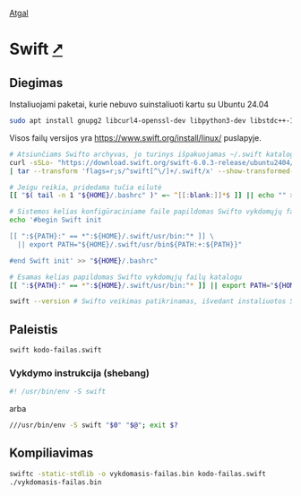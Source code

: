 [Atgal](./readme.md)

# Swift [&#x2B67;](https://www.swift.org/)

## Diegimas

Instaliuojami paketai, kurie nebuvo suinstaliuoti kartu su Ubuntu 24.04

```bash
sudo apt install gnupg2 libcurl4-openssl-dev libpython3-dev libstdc++-13-dev
```

Visos failų versijos yra <https://www.swift.org/install/linux/> puslapyje.

```bash
# Atsiunčiams Swifto archyvas, jo turinys išpakuojamas ~/.swift kataloge (pakeskite versijos numerį į jums tinkamą).
curl -sSLo- "https://download.swift.org/swift-6.0.3-release/ubuntu2404/swift-6.0.3-RELEASE/swift-6.0.3-RELEASE-ubuntu24.04.tar.gz" \
| tar --transform 'flags=r;s/^swift[^\/]+/.swift/x' --show-transformed-names -xzC "$HOME"

# Jeigu reikia, pridedama tučia eilutė
[[ "$( tail -n 1 "${HOME}/.bashrc" )" =~ ^[[:blank:]]*$ ]] || echo "" >> "${HOME}/.bashrc"

# Sistemos kelias konfigūraciniame faile papildomas Swifto vykdomųjų failų katalogu
echo '#begin Swift init

[[ ":${PATH}:" == *":${HOME}/.swift/usr/bin:"* ]] \
  || export PATH="${HOME}/.swift/usr/bin${PATH:+:${PATH}}"

#end Swift init' >> "${HOME}/.bashrc"

# Esamas kelias papildomas Swifto vykdomųjų failų katalogu
[[ ":${PATH}:" == *":${HOME}/.swift/usr/bin:"* ]] || export PATH="${HOME}/.swift/usr/bin${PATH:+:${PATH}}"

swift --version # Swifto veikimas patikrinamas, išvedant instaliuotos Swift'o versijos numerį
```

## Paleistis

```bash
swift kodo-failas.swift
```

### Vykdymo instrukcija (shebang)

```bash
#! /usr/bin/env -S swift
```

arba

```bash
///usr/bin/env -S swift "$0" "$@"; exit $?
```

## Kompiliavimas

```bash
swiftc -static-stdlib -o vykdomasis-failas.bin kodo-failas.swift
./vykdomasis-failas.bin
```
